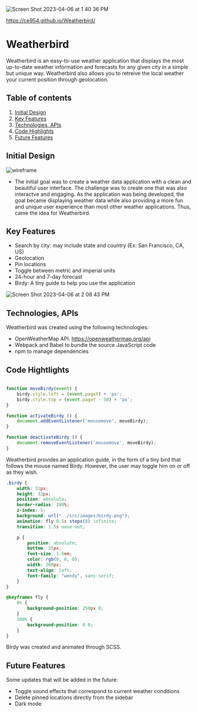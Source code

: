 
![Screen Shot 2023-04-06 at 1 40 36 PM](https://user-images.githubusercontent.com/114632709/230489916-0e1c0fd7-9141-4cef-9092-b8da30827c45.png)

https://ce954.github.io/Weatherbird/

# Weatherbird
Weatherbird is an easy-to-use weather application that displays the most 
up-to-date weather information and forecasts for any given city in a simple but
unique way. Weatherbird also allows you to retreive the local weather your 
current position through geolocation. 

## Table of contents
1. [Initial Design](#initial)
2. [Key Features](#keyfeatures)
3. [Technologies, APIs](#technologies)
4. [Code Highlights](#highlights)
5. [Future Features](#futurefeatures)

## Initial Design <a name="initial"></a>
![wireframe](https://user-images.githubusercontent.com/114632709/230495029-5c691af5-6e34-4252-888e-0b722ca12e30.png)
- The initial goal was to create a weather data application with a clean and
beautiful user interface. The challenge was to create one that was 
also interactve and engaging. As the application was being developed, 
the goal became displaying weather data while also providing a more fun 
and unique user experience than most other weather applications. Thus, came
the idea for Weatherbird. 

## Key Features <a name="keyfeatures"></a>
- Search by city: may include state and country (Ex: San Francisco, CA, US)
- Geolocation
- Pin locations
- Toggle between metric and imperial units
- 24-hour and 7-day forecast
- Birdy: A tiny guide to help you use the 
  application
  
![Screen Shot 2023-04-06 at 2 08 43 PM](https://user-images.githubusercontent.com/114632709/230494551-5927a2f6-ebb5-4d0f-90f1-96a8608148d7.png)


## Technologies, APIs <a name="technologies"></a>
Weatherbird was created using the following technologies:
- OpenWeatherMap API: https://openweathermap.org/api
- Webpack and Babel to bundle the source JavaScript code
- npm to manage dependencies

## Code Hightlights <a name="highlights"></a>
```js

function moveBirdy(event) {
    birdy.style.left = (event.pageX) + 'px';
    birdy.style.top = (event.pageY - 50) + 'px';
}

function activateBirdy () {
    document.addEventListener('mousemove', moveBirdy);
}

function deactivateBirdy () {
    document.removeEventListener('mousemove', moveBirdy);
}
```
Weatherbird provides an application guide, in the form of a 
tiny bird that follows the mouse named Birdy. 
However, the user may toggle him on or off as they wish. 

```scss 
.birdy {
    width: 31px;
    height: 32px;
    position: absolute;
    border-radius: 100%;
    z-index: 5;
    background: url("../src/images/birdy.png");
    animation: fly 0.5s steps(8) infinite; 
    transition: 1.5s ease-out;

    p {
        position: absolute;
        bottom: 35px;
        font-size: 1.6em;
        color: rgb(0, 0, 0);
        width: 200px;
        text-align: left;
        font-family: "wendy", sans-serif;
    }
}

@keyframes fly {
    0% {
        background-position: 250px 0;
    }
    100% {
        background-position: 0 0;
    }
}
```
Birdy was created and animated through SCSS. 

## Future Features <a name="futurefeatures"></a>
Some updates that will be added in the future:
- Toggle sound effects that correspond to current weather conditions
- Delete pinned locations directly from the sidebar
- Dark mode
